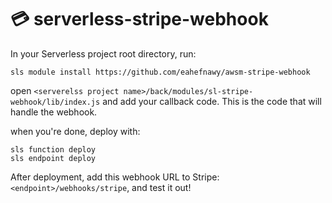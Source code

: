 # 💳 serverless-stripe-webhook

In your Serverless project root directory, run:  

```
sls module install https://github.com/eahefnawy/awsm-stripe-webhook
```

open `<serverelss project name>/back/modules/sl-stripe-webhook/lib/index.js` and add your callback code. This is the code that will handle the webhook.

when you're done, deploy with:

```
sls function deploy
sls endpoint deploy
```
After deployment, add this webhook URL to Stripe: `<endpoint>/webhooks/stripe`, and test it out!
